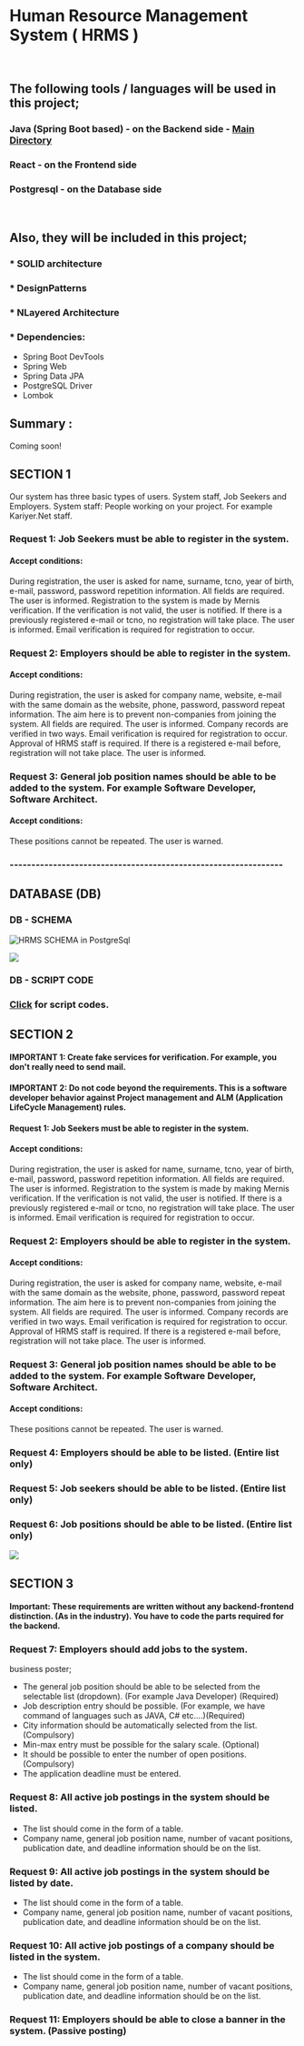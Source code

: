 # Human Resource Management System ( HRMS )

<br/>

## The following tools / languages will be used in this project;

### Java (Spring Boot based) - on the Backend side - [Main Directory](https://github.com/fdeniz07/HRMS/tree/master/hrms/src/main/java/kodlamaio/hrms) 
### React - on the Frontend side
### Postgresql - on the Database side

<br/>

## Also, they will be included in this project;

### * SOLID architecture 
### * DesignPatterns
### * NLayered Architecture

### * Dependencies:
- Spring Boot DevTools
- Spring Web
- Spring Data JPA
- PostgreSQL Driver
- Lombok

## Summary :
Coming soon!

## SECTION 1
Our system has three basic types of users. System staff, Job Seekers and Employers.
System staff: People working on your project. For example Kariyer.Net staff.


### Request 1: Job Seekers must be able to register in the system.

#### Accept conditions:
During registration, the user is asked for name, surname, tcno, year of birth, e-mail, password, password repetition information.
All fields are required. The user is informed.
Registration to the system is made by Mernis verification.
If the verification is not valid, the user is notified.
If there is a previously registered e-mail or tcno, no registration will take place. The user is informed.
Email verification is required for registration to occur.

### Request 2: Employers should be able to register in the system.

#### Accept conditions:
During registration, the user is asked for company name, website, e-mail with the same domain as the website, phone, password, password repeat information. The aim here is to prevent non-companies from joining the system.
All fields are required. The user is informed.
Company records are verified in two ways. Email verification is required for registration to occur. Approval of HRMS staff is required.
If there is a registered e-mail before, registration will not take place. The user is informed.

### Request 3: General job position names should be able to be added to the system. For example Software Developer, Software Architect.

#### Accept conditions:
These positions cannot be repeated. The user is warned.


### ---------------------------------------------------------------

## DATABASE (DB)

### DB - SCHEMA

![HRMS SCHEMA in PostgreSql](https://user-images.githubusercontent.com/81612480/119411476-c8abbf00-bcea-11eb-8a73-81485292509d.jpg)

 <img src="https://github.com/fdeniz07/HRMS/blob/master/DB/Db-Schema.png" />



### DB - SCRIPT CODE

### <a href="DbSchema_Script.sql">Click</a> for script codes.



## SECTION 2

#### IMPORTANT 1: Create fake services for verification. For example, you don't really need to send mail.

#### IMPORTANT 2: Do not code beyond the requirements. This is a software developer behavior against Project management and ALM (Application LifeCycle Management) rules.



#### Request 1: Job Seekers must be able to register in the system.

#### Accept conditions:
During registration, the user is asked for name, surname, tcno, year of birth, e-mail, password, password repetition information.
All fields are required. The user is informed.
Registration to the system is made by making Mernis verification.
If the verification is not valid, the user is notified.
If there is a previously registered e-mail or tcno, no registration will take place. The user is informed.
Email verification is required for registration to occur.

### Request 2: Employers should be able to register in the system.

#### Accept conditions:
During registration, the user is asked for company name, website, e-mail with the same domain as the website, phone, password, password repeat information. The aim here is to prevent non-companies from joining the system.
All fields are required. The user is informed.
Company records are verified in two ways. Email verification is required for registration to occur. Approval of HRMS staff is required.
If there is a registered e-mail before, registration will not take place. The user is informed.

### Request 3: General job position names should be able to be added to the system. For example Software Developer, Software Architect.

#### Accept conditions:
These positions cannot be repeated. The user is warned.

### Request 4: Employers should be able to be listed. (Entire list only)

### Request 5: Job seekers should be able to be listed. (Entire list only)

### Request 6: Job positions should be able to be listed. (Entire list only)


 <img src="https://github.com/fdeniz07/HRMS/blob/master/Images/Week%202.JPG" />


## SECTION 3

#### Important: These requirements are written without any backend-frontend distinction. (As in the industry). You have to code the parts required for the backend.

### Request 7: Employers should add jobs to the system.

business poster;
- The general job position should be able to be selected from the selectable list (dropdown). (For example Java Developer) (Required)
- Job description entry should be possible. (For example, we have command of languages ​​such as JAVA, C# etc....)(Required)
- City information should be automatically selected from the list. (Compulsory)
- Min-max entry must be possible for the salary scale. (Optional)
- It should be possible to enter the number of open positions. (Compulsory)
- The application deadline must be entered.

### Request 8: All active job postings in the system should be listed.

- The list should come in the form of a table.
- Company name, general job position name, number of vacant positions, publication date, and deadline information should be on the list.

### Request 9: All active job postings in the system should be listed by date.

- The list should come in the form of a table.
- Company name, general job position name, number of vacant positions, publication date, and deadline information should be on the list.

### Request 10: All active job postings of a company should be listed in the system.

- The list should come in the form of a table.
- Company name, general job position name, number of vacant positions, publication date, and deadline information should be on the list.

### Request 11: Employers should be able to close a banner in the system. (Passive posting)

